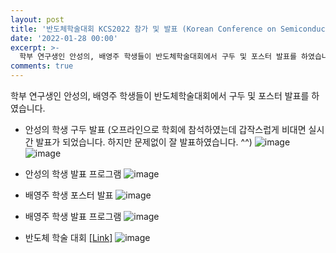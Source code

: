```yaml
---
layout: post
title: '반도체학술대회 KCS2022 참가 및 발표 (Korean Conference on Semiconductors 2022)'
date: '2022-01-28 00:00'
excerpt: >-
  학부 연구생인 안성의, 배영주 학생들이 반도체학술대회에서 구두 및 포스터 발표를 하였습니다. 
comments: true
---
```

학부 연구생인 안성의, 배영주 학생들이 반도체학술대회에서 구두 및 포스터 발표를 하였습니다. 

- 안성의 학생 구두 발표 (오프라인으로 학회에 참석하였는데 갑작스럽게 비대면 실시간 발표가 되었습니다. 하지만 문제없이 잘 발표하였습니다. ^^)
![image](https://user-images.githubusercontent.com/32427749/151501971-d6de7a47-63fc-4871-b4e3-ec671b7ddebd.png)
![image](https://user-images.githubusercontent.com/32427749/151501824-1da678cf-132a-4e74-9481-df90e88832a3.png)

- 안성의 학생 발표 프로그램
![image](https://user-images.githubusercontent.com/32427749/151501438-94ad0e01-1eac-4efc-8f30-0ea4b0a31106.png)

- 배영주 학생 포스터 발표
![image](https://user-images.githubusercontent.com/32427749/151486489-511c3303-1290-4dd2-b3ec-9e057f888101.png)

- 배영주 학생 발표 프로그램
![image](https://user-images.githubusercontent.com/32427749/151502278-ad833f6e-a205-4281-93d4-2912874ad6be.png)

- 반도체 학술 대회 [[Link]](http://kcs.cosar.or.kr/2022/index.jsp)
![image](https://user-images.githubusercontent.com/32427749/151502491-b9e3a17d-39c7-4b75-91e6-e3f56dd967ad.png)
